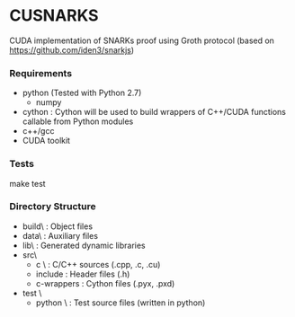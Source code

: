 # CUSNARKS

CUDA implementation of SNARKs proof using Groth protocol (based on https://github.com/iden3/snarkjs)


### Requirements 
* python (Tested with Python 2.7)
  - numpy
* cython : Cython will be used to build wrappers of C++/CUDA functions callable from Python modules
* c++/gcc
* CUDA toolkit

### Tests
make test

### Directory Structure
* build\    : Object files
* data\     : Auxiliary files
* lib\      : Generated dynamic libraries
* src\
  - c \     : C/C++ sources (.cpp, .c, .cu)
  - include : Header files (.h)
  - c-wrappers : Cython files (.pyx, .pxd)
* test  \
  - python \ : Test source files (written in python)
